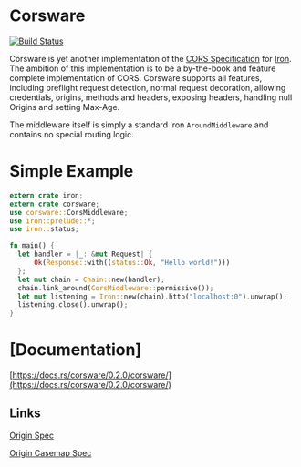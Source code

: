 # Corsware

[![Build Status](https://travis-ci.org/atorstling/corsware.svg?branch=master)](https://travis-ci.org/atorstling/corsware)

Corsware is yet another implementation of the [CORS Specification][CORS Spec] for [Iron][Iron]. The ambition of this implementation is to be a by-the-book and feature complete implementation of CORS. Corsware supports all features, including preflight request detection, normal request decoration, allowing credentials, origins, methods and headers, exposing headers, handling null Origins and setting Max-Age.

The middleware itself is simply a standard Iron `AroundMiddleware` and contains no special routing logic.

# Simple Example
```rust
extern crate iron;
extern crate corsware;
use corsware::CorsMiddleware;
use iron::prelude::*;
use iron::status;

fn main() {
  let handler = |_: &mut Request| {
      Ok(Response::with((status::Ok, "Hello world!")))
  };
  let mut chain = Chain::new(handler);
  chain.link_around(CorsMiddleware::permissive());
  let mut listening = Iron::new(chain).http("localhost:0").unwrap();
  listening.close().unwrap();
}
```
[CORS Spec]: https://www.w3.org/TR/cors/
[Iron]: http://ironframework.io/

# [Documentation]
[https://docs.rs/corsware/0.2.0/corsware/](https://docs.rs/corsware/0.2.0/corsware/)

## Links
[Origin Spec](https://tools.ietf.org/html/rfc6454)

[Origin Casemap Spec](https://tools.ietf.org/html/rfc4790)
